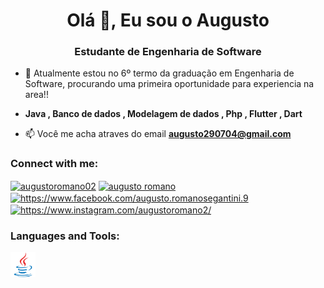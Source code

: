 <h1 align="center">Olá 👋, Eu sou o Augusto</h1>
<h3 align="center">Estudante de Engenharia de Software</h3>

- 🌱 Atualmente estou no 6º termo da graduação em Engenharia de Software, procurando uma primeira oportunidade para experiencia na area!!
-  **Java , Banco de dados , Modelagem de dados , Php , Flutter , Dart**

- 📫 Você me acha atraves do email **augusto290704@gmail.com**

<h3 align="left">Connect with me:</h3>
<p align="left">
<a href="https://twitter.com/augustoromano02" target="blank"><img align="center" src="https://raw.githubusercontent.com/rahuldkjain/github-profile-readme-generator/master/src/images/icons/Social/twitter.svg" alt="augustoromano02" height="30" width="40" /></a>
<a href="https://linkedin.com/in/augusto romano" target="blank"><img align="center" src="https://raw.githubusercontent.com/rahuldkjain/github-profile-readme-generator/master/src/images/icons/Social/linked-in-alt.svg" alt="augusto romano" height="30" width="40" /></a>
<a href="https://fb.com/https://www.facebook.com/augusto.romanosegantini.9" target="blank"><img align="center" src="https://raw.githubusercontent.com/rahuldkjain/github-profile-readme-generator/master/src/images/icons/Social/facebook.svg" alt="https://www.facebook.com/augusto.romanosegantini.9" height="30" width="40" /></a>
<a href="https://instagram.com/https://www.instagram.com/augustoromano2/" target="blank"><img align="center" src="https://raw.githubusercontent.com/rahuldkjain/github-profile-readme-generator/master/src/images/icons/Social/instagram.svg" alt="https://www.instagram.com/augustoromano2/" height="30" width="40" /></a>
</p>

<h3 align="left">Languages and Tools:</h3>
<p align="left"> <a href="https://www.java.com" target="_blank" rel="noreferrer"> <img src="https://raw.githubusercontent.com/devicons/devicon/master/icons/java/java-original.svg" alt="java" width="40" height="40"/> </a> </p>
